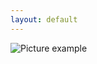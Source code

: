 ```yaml
---
layout: default
---
```

![Picture example](https://github.com/kvartirnik/website/blob/gh-pages/images/kvartirnik_photos/21.jpg)


